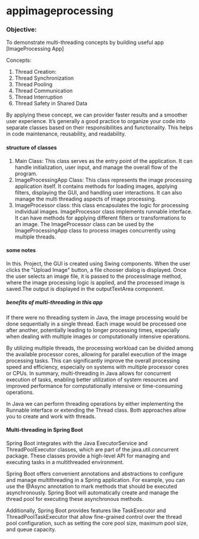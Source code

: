 # appimageprocessing
### Objective:
To demonstrate multi-threading concepts by building useful app [ImageProcessing App]

Concepts:
1. Thread Creation:
2. Thread Synchronization
3. Thread Pooling
4. Thread Communication
5. Thread Interruption
6. Thread Safety in Shared Data

By applying these concept, we can provider faster results and a smoother user experience.
It’s generally a good practice to organize your code into separate classes based on their responsibilities and functionality. This helps in code maintenance, reusability, and readability. 

#### structure of classes

1. Main Class: This class serves as the entry point of the application. It can handle initialization, user input, and manage the overall flow of the program.
2. ImageProcessingApp Class: This class represents the image processing application itself. It contains methods for loading images, applying filters, displaying the GUI, and handling user interactions. It can also manage the multi threading aspects of image processing.
3. ImageProcessor class: this class encapsulates the logic for processing individual images. ImageProcessor class implements runnable interface.  It can have methods for applying different filters or transformations to an image. The ImageProcessor class can be used by the ImageProcessingApp class to process images concurrently using multiple threads.

#### some notes
In this. Project, the GUI is created using Swing components.
When the user clicks the "Upload Image" button, a file chooser dialog is displayed. Once the user selects an image file, it is passed to the processImage method, where the image processing logic is applied, and the processed image is saved.The output is displayed in the outputTextArea component.

##### benefits of multi-threading in this app
If there were no threading system in Java, the image processing would be done sequentially in a single thread. Each image would be processed one after another, potentially leading to longer processing times, especially when dealing with multiple images or computationally intensive operations.

By utilizing multiple threads, the processing workload can be divided among the available processor cores, allowing for parallel execution of the image processing tasks. This can significantly improve the overall processing speed and efficiency, especially on systems with multiple processor cores or CPUs.
In summary, multi-threading in Java allows for concurrent execution of tasks, enabling better utilization of system resources and improved performance for computationally intensive or time-consuming operations.

In Java we can perform threading operations by either implementing the Runnable interface or extending the Thread class. Both approaches allow you to create and work with threads.
#### Multi-threading in Spring Boot
Spring Boot integrates with the Java ExecutorService and ThreadPoolExecutor classes, which are part of the java.util.concurrent package. These classes provide a high-level API for managing and executing tasks in a multithreaded environment.

Spring Boot offers convenient annotations and abstractions to configure and manage multithreading in a Spring application. For example, you can use the @Async annotation to mark methods that should be executed asynchronously. Spring Boot will automatically create and manage the thread pool for executing these asynchronous methods.

Additionally, Spring Boot provides features like TaskExecutor and ThreadPoolTaskExecutor that allow fine-grained control over the thread pool configuration, such as setting the core pool size, maximum pool size, and queue capacity.
